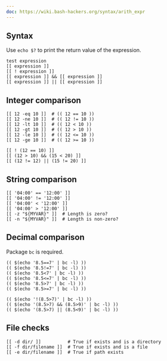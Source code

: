 ```yaml
---
doc: https://wiki.bash-hackers.org/syntax/arith_expr
---
```


## Syntax

Use `echo $?` to print the return value of the expression.

```shell
test expression
[[ expression ]]
[[ ! expression ]]
[[ expression ]] && [[ expression ]]
[[ expression ]] || [[ expression ]]
```

## Integer comparison

```shell
[[ 12 -eq 10 ]]  # (( 12 == 10 ))
[[ 12 -ne 10 ]]  # (( 12 != 10 ))
[[ 12 -lt 10 ]]  # (( 12 < 10 ))
[[ 12 -gt 10 ]]  # (( 12 > 10 ))
[[ 12 -le 10 ]]  # (( 12 <= 10 ))
[[ 12 -ge 10 ]]  # (( 12 >= 10 ))

[[ ! (12 == 10) ]]
[[ (12 > 10) && (15 < 20) ]]
[[ (12 != 12) || (15 != 20) ]]
```

## String comparison

```shell
[[ '04:00' == '12:00' ]]
[[ '04:00' != '12:00' ]]
[[ '04:00' < '12:00' ]]
[[ '04:00' > '12:00' ]]
[[ -z "${MYVAR}" ]]  # Length is zero?
[[ -n "${MYVAR}" ]]  # Length is non-zero?
```

## Decimal comparison

Package `bc` is required.

```shell
(( $(echo '8.5==7' | bc -l) ))
(( $(echo '8.5!=7' | bc -l) ))
(( $(echo '8.5<7' | bc -l) ))
(( $(echo '8.5<=7' | bc -l) ))
(( $(echo '8.5>7' | bc -l) ))
(( $(echo '8.5>=7' | bc -l) ))

(( $(echo '!(8.5>7)' | bc -l) ))
(( $(echo '(8.5>7) && (8.5>9)' | bc -l) ))
(( $(echo '(8.5>7) || (8.5<9)' | bc -l) ))
```

## File checks

```shell
[[ -d dir/ ]]          # True if exists and is a directory
[[ -f dir/filename ]]  # True if exists and is a file
[[ -e dir/filename ]]  # True if path exists
```
